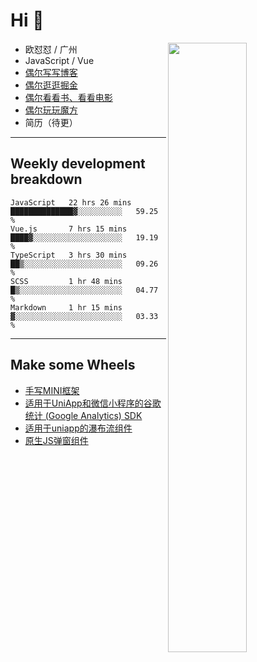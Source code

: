 # Hi 👋

[<img align="right" width="50%" src="https://github-readme-stats.vercel.app/api?username=OUDUIDUI&theme=dark&show_icons=true">](https://metrics.lecoq.io/OUDUIDUI?template=classic&#41;)


-   欧怼怼 / 广州
-   JavaScript / Vue
-   [偶尔写写博客](OUDUIDUI.cn)
-   [偶尔逛逛掘金](https://juejin.cn/user/4309700183594366)
-   [偶尔看看书、看看电影](https://www.yuque.com/books/share/3ee1684b-8e19-4849-b5aa-13d1813ded6d)
-   [偶尔玩玩魔方](https://cubing.com/results/person/2014OUSH01)
-   简历（待更）

---

##  Weekly development breakdown

<!--START_SECTION:waka-->
```text
JavaScript   22 hrs 26 mins  ██████████████▓░░░░░░░░░░   59.25 % 
Vue.js       7 hrs 15 mins   ████▓░░░░░░░░░░░░░░░░░░░░   19.19 % 
TypeScript   3 hrs 30 mins   ██▒░░░░░░░░░░░░░░░░░░░░░░   09.26 % 
SCSS         1 hr 48 mins    █▒░░░░░░░░░░░░░░░░░░░░░░░   04.77 % 
Markdown     1 hr 15 mins    ▓░░░░░░░░░░░░░░░░░░░░░░░░   03.33 % 
```
<!--END_SECTION:waka-->



---

##  Make some Wheels

- [手写MINI框架](https://github.com/OUDUIDUI/mini)
- [适用于UniApp和微信小程序的谷歌统计 (Google Analytics) SDK](https://github.com/OUDUIDUI/ga-tracker)
- [适用于uniapp的瀑布流组件](https://github.com/OUDUIDUI/uniapp_waterfalls_flow)
- [原生JS弹窗组件](https://github.com/OUDUIDUI/notice-kit)


